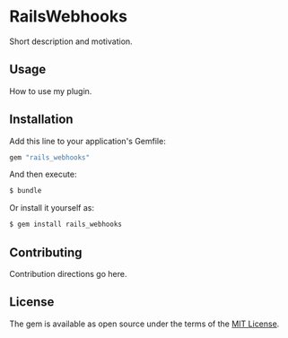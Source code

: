 # RailsWebhooks
Short description and motivation.

## Usage
How to use my plugin.

## Installation
Add this line to your application's Gemfile:

```ruby
gem "rails_webhooks"
```

And then execute:
```bash
$ bundle
```

Or install it yourself as:
```bash
$ gem install rails_webhooks
```

## Contributing
Contribution directions go here.

## License
The gem is available as open source under the terms of the [MIT License](https://opensource.org/licenses/MIT).
